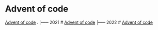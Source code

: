 # Advent of code

[Advent of code](https://adventofcode.com/)
.
├── 2021 # [Advent of code](https://adventofcode.com/2021)
├── 2022 # [Advent of code](https://adventofcode.com/2022)
